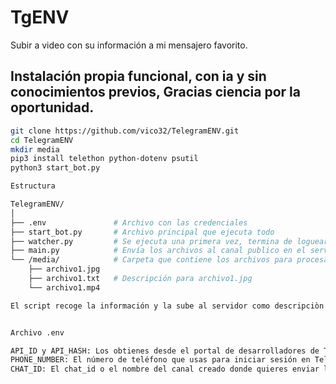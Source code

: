# TgENV
Subir a video con su información a mi mensajero favorito.
## Instalación propia funcional, con ia y sin conocimientos previos, Gracias ciencia por la oportunidad.

```sh
git clone https://github.com/vico32/TelegramENV.git
cd TelegramENV
mkdir media
pip3 install telethon python-dotenv psutil
python3 start_bot.py
```

```sh
Estructura

TelegramENV/
│
├── .env               # Archivo con las credenciales
├── start_bot.py       # Archivo principal que ejecuta todo
├── watcher.py         # Se ejecuta una primera vez, termina de loguearte y queda monitoreando la carpeta media
├── main.py            # Envía los archivos al canal publico en el servidor.
└── /media/            # Carpeta que contiene los archivos para procesar
    ├── archivo1.jpg
    ├── archivo1.txt   # Descripción para archivo1.jpg
    └── archivo1.mp4

El script recoge la información y la sube al servidor como descripciòn del jpg.
```
```sh

Archivo .env

API_ID y API_HASH: Los obtienes desde el portal de desarrolladores de Telegram (my.telegram.org).
PHONE_NUMBER: El número de teléfono que usas para iniciar sesión en Telegram (formato internacional con el prefijo).
CHAT_ID: El chat_id o el nombre del canal creado donde quieres enviar los archivos (tiene que ser publico).
```
